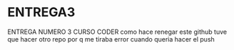 # ENTREGA3
ENTREGA NUMERO 3 CURSO CODER
como hace renegar este github tuve que hacer otro repo por q me tiraba error cuando queria hacer el push
